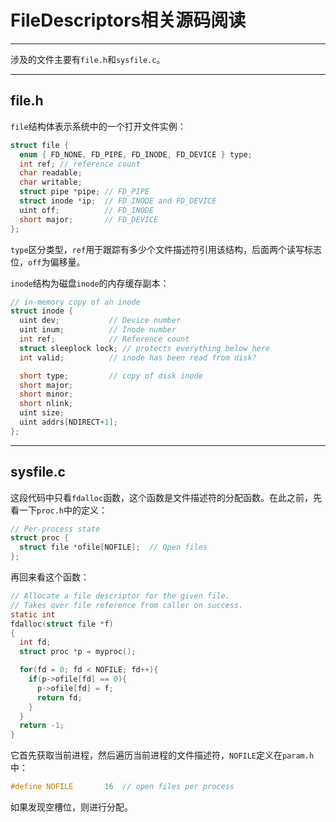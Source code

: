 # FileDescriptors相关源码阅读

---

涉及的文件主要有`file.h`和`sysfile.c`。

---

## file.h

`file`结构体表示系统中的一个打开文件实例：

```c
struct file {
  enum { FD_NONE, FD_PIPE, FD_INODE, FD_DEVICE } type;
  int ref; // reference count
  char readable;
  char writable;
  struct pipe *pipe; // FD_PIPE
  struct inode *ip;  // FD_INODE and FD_DEVICE
  uint off;          // FD_INODE
  short major;       // FD_DEVICE
};
```

`type`区分类型，`ref`用于跟踪有多少个文件描述符引用该结构，后面两个读写标志位，`off`为偏移量。

`inode`结构为磁盘`inode`的内存缓存副本：

```c
// in-memory copy of an inode
struct inode {
  uint dev;           // Device number
  uint inum;          // Inode number
  int ref;            // Reference count
  struct sleeplock lock; // protects everything below here
  int valid;          // inode has been read from disk?

  short type;         // copy of disk inode
  short major;
  short minor;
  short nlink;
  uint size;
  uint addrs[NDIRECT+1];
};
```

---

## sysfile.c

这段代码中只看`fdalloc`函数，这个函数是文件描述符的分配函数。在此之前，先看一下`proc.h`中的定义：

```c
// Per-process state
struct proc {
  struct file *ofile[NOFILE];  // Open files
};
```

再回来看这个函数：

```c
// Allocate a file descriptor for the given file.
// Takes over file reference from caller on success.
static int
fdalloc(struct file *f)
{
  int fd;
  struct proc *p = myproc();

  for(fd = 0; fd < NOFILE; fd++){
    if(p->ofile[fd] == 0){
      p->ofile[fd] = f;
      return fd;
    }
  }
  return -1;
}
```

它首先获取当前进程，然后遍历当前进程的文件描述符，`NOFILE`定义在`param.h`中：

```c
#define NOFILE       16  // open files per process
```

如果发现空槽位，则进行分配。
































